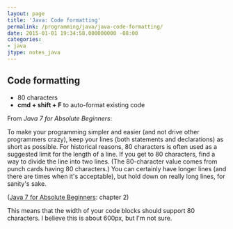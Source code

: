 ```yaml
---
layout: page
title: 'Java: Code formatting'
permalink: /programming/java/java-code-formatting/
date: 2015-01-01 19:34:58.000000000 -08:00
categories:
- java
jtype: notes_java
---
```


## Code formatting

* 80 characters
* **cmd + shift + F** to auto-format existing code

From _Java 7 for Absolute Beginners_:

To make your programming simpler and easier (and not drive other programmers crazy), keep your lines (both statements and declarations) as short as possible. For historical reasons, 80 characters is often used as a suggested limit for the length of a line. If you get to 80 characters, find a way to divide the line into two lines. (The 80-character value comes from punch cards having 80 characters.) You can certainly have longer lines (and there are times when it's acceptable), but hold down on really long lines, for sanity's sake.

([Java 7 for Absolute Beginners](https://www.safaribooksonline.com/library/view/java-7-for/9781430236863/Chapter02.html#ch2): chapter 2)

This means that the width of your code blocks should support 80 characters. I believe this is about 600px, but I'm not sure.